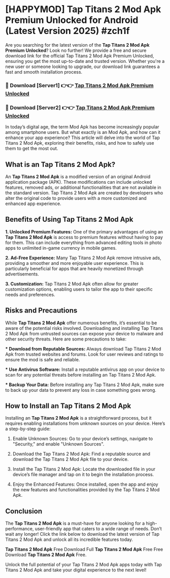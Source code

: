# [HAPPYMOD] Tap Titans 2 Mod Apk Premium Unlocked for Android (Latest Version 2025) #zch1f

Are you searching for the latest version of the <strong>Tap Titans 2 Mod Apk Premium Unlocked</strong>? Look no further! We provide a free and secure download link for the official Tap Titans 2 Mod Apk Premium Unlocked, ensuring you get the most up-to-date and trusted version. Whether you're a new user or someone looking to upgrade, our download link guarantees a fast and smooth installation process.


<h3>🔴 Download [Server1] 👉👉 <a href="https://appsnew.pages.dev?q=Tap+Titans+2+Mod+Apk">Tap Titans 2 Mod Apk Premium Unlocked</a></h3>

<h3>🔴 Download [Server2] 👉👉 <a href="https://appsnew.pages.dev?q=Tap+Titans+2+Mod+Apk">Tap Titans 2 Mod Apk Premium Unlocked</a></h3>


In today’s digital age, the term Mod Apk has become increasingly popular among smartphone users. But what exactly is an Mod Apk, and how can it enhance your app experience? This article will delve into the world of Tap Titans 2 Mod Apk, exploring their benefits, risks, and how to safely use them to get the most out.


<h2>What is an Tap Titans 2 Mod Apk?</h2>

An <strong>Tap Titans 2 Mod Apk</strong> is a modified version of an original Android application package (APK). These modifications can include unlocked features, removed ads, or additional functionalities that are not available in the standard version. Tap Titans 2 Mod Apk are created by developers who alter the original code to provide users with a more customized and enhanced app experience.


<h2>Benefits of Using Tap Titans 2 Mod Apk</h2>

<strong> 1. Unlocked Premium Features:</strong> One of the primary advantages of using an <strong>Tap Titans 2 Mod Apk</strong> is access to premium features without having to pay for them. This can include everything from advanced editing tools in photo apps to unlimited in-game currency in mobile games.

<strong> 2. Ad-Free Experience:</strong> Many Tap Titans 2 Mod Apk remove intrusive ads, providing a smoother and more enjoyable user experience. This is particularly beneficial for apps that are heavily monetized through advertisements.

<strong> 3. Customization:</strong> Tap Titans 2 Mod Apk often allow for greater customization options, enabling users to tailor the app to their specific needs and preferences.


<h2>Risks and Precautions</h2>

While <strong>Tap Titans 2 Mod Apk</strong> offer numerous benefits, it’s essential to be aware of the potential risks involved. Downloading and installing Tap Titans 2 Mod Apk from untrusted sources can expose your device to malware and other security threats. Here are some precautions to take:

<strong> * Download from Reputable Sources:</strong> Always download Tap Titans 2 Mod Apk from trusted websites and forums. Look for user reviews and ratings to ensure the mod is safe and reliable.

<strong> * Use Antivirus Software:</strong> Install a reputable antivirus app on your device to scan for any potential threats before installing an Tap Titans 2 Mod Apk.

<strong> * Backup Your Data:</strong> Before installing any Tap Titans 2 Mod Apk, make sure to back up your data to prevent any loss in case something goes wrong.


<h2>How to Install an Tap Titans 2 Mod Apk</h2>

Installing an <strong>Tap Titans 2 Mod Apk</strong> is a straightforward process, but it requires enabling installations from unknown sources on your device. Here’s a step-by-step guide:

 1. Enable Unknown Sources: Go to your device’s settings, navigate to "Security," and enable "Unknown Sources".

 2. Download the Tap Titans 2 Mod Apk: Find a reputable source and download the Tap Titans 2 Mod Apk file to your device.

 3. Install the Tap Titans 2 Mod Apk: Locate the downloaded file in your device’s file manager and tap on it to begin the installation process.

 4. Enjoy the Enhanced Features: Once installed, open the app and enjoy the new features and functionalities provided by the Tap Titans 2 Mod Apk.


<h2><strong>Conclusion</strong></h2>

The <strong>Tap Titans 2 Mod Apk</strong> is a must-have for anyone looking for a high-performance, user-friendly app that caters to a wide range of needs. Don’t wait any longer! Click the link below to download the latest version of Tap Titans 2 Mod Apk and unlock all its incredible features today.

<strong>Tap Titans 2 Mod Apk</strong> Free Download Full <strong>Tap Titans 2 Mod Apk</strong> Free Free Download <strong>Tap Titans 2 Mod Apk</strong> Free.

Unlock the full potential of your Tap Titans 2 Mod Apk apps today with Tap Titans 2 Mod Apk and take your digital experience to the next level!